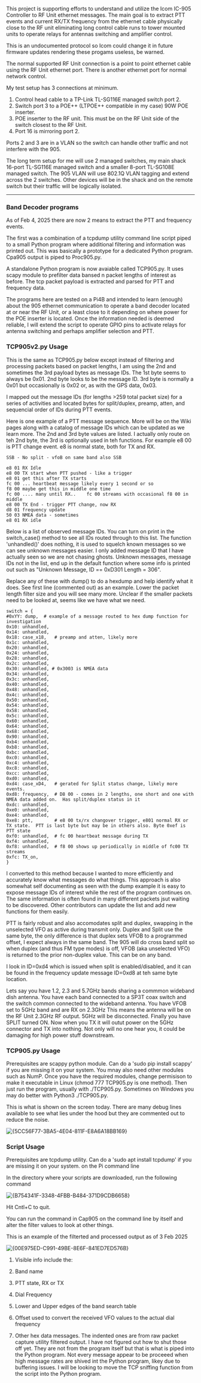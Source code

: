 This project is supporting efforts to understand and utilize the Icom IC-905 Controller to RF Unit ethernet messages. The main goal is to extract PTT events and current RX/TX frequency from the ethernet cable physically close to the RF unit eliminating long control cable runs to tower mounted units to operate relays for antennas switching and amplifier control. 

This is an undocumented protocol so Icom could change it in future firmware updates rendering these progams useless, be warned.

The normal supported RF Unit connection is a point to point ethernet cable using the RF Unit ethernet port.  There is another ethernet port for normal network control.

My test setup has 3 connections at minimum.  
1. Control head cable to a TP-Link TL-SG116E managed switch port 2.
2. Switch port 3 to a POE++ (LTPOE++ compatible in my case) 90W POE inserter.
3. POE inserter to the RF unit.  This must be on the RF Unit side of the switch closest to the RF Unit.
4. Port 16 is mirroring port 2.

Ports 2 and 3 are in a VLAN so the switch can handle other traffic and not interfere with the 905.

The long term setup for me will use 2 managed switches, my main shack 16-port TL-SG116E managed switch and a smaller 8-port TL-SG108E managed switch.  The 905 VLAN will use 802.1Q VLAN tagging and extend across the 2 switches.  Other devices will be in the shack and on the remote switch but their traffic will be logically isolated.

-----------------------------------------------

### Band Decoder programs

As of Feb 4, 2025 there are now 2 means to extract the PTT and frequency events.  

The first was a combination of a tcpdump utility command line script piped to a small Python program where additional filtering and information was printed out.  This was basically a prototype for a dedicated Python program.  Cpa905 output is piped to Proc905.py.

A standalone Python program is now avaiable called TCP905.py.  It uses scapy module to prefilter data bansed n packet lengths of interest as before.  The tcp packet payload is extracted and parsed for PTT and frequency data.

The programs here are tested on a Pi4B and intended to learn (enough) about the 905 ethernet communication to operate a band decoder located at or near the RF Unit, or a least close to it depending on where power for the POE inserter is located.  Once the information needed is deemed reliable, I will extend the script to operate GPIO pins to activate relays for antenna switching and perhaps amplifier selection and PTT.

### TCP905v2.py Usage

This is the same as TCP905.py below except instead of filtering and processing packets based on packet lengths, I am using the 2nd and sometimes the 3rd payload bytes as message IDs.  The 1st byte seems to always be 0x01.  2nd byte looks to be the message ID.  3rd byte is normally a 0x01 but occasionally is 0x02 or, as with the GPS data, 0x03.  

I mapped out the message IDs (for lengths >259 total packet size) for a series of activities and located bytes for split/duplex, preamp, atten, and sequencial order of IDs during PTT events. 

Here is one example of a PTT message sequence.  More will be on the Wiki pages along with a catalog of message IDs which can be updated as we learn more.  The 2nd and 3rd byte values are listed.  I actually only route on teh 2nd byte, the 3rd is optionally used in teh functions.  For example e8 00 is PTT change event.  e8 is normal state, both for TX and RX.

    SSB - No split - vfoB on same band also SSB
    
    e8 01 RX Idle
    e8 00 TX start when PTT pushed - like a trigger
    e8 01 get this after TX starts
    fc 00 ... heartbeat message likely every 1 second or so
    f8 00 maybe get this in middle one time
    fc 00 .... many until RX..    fc 00 streams with occasional f8 00 in middle
    e8 00 TX End - trigger PTT change, now RX
    d8 01 frequency update
    50 03 NMEA data - sometimes
    e8 01 RX idle

Below is a list of observed message IDs.  You can turn on print in the switch_case() method to see all IDs routed through to this list.
The function 'unhandled()' does nothing, it is used to squelch known messages so we can see unknown messages easier.  I only added message ID that I have actually seen so we are not chasing ghosts.  Unknown messages, message IDs not in the list, end up in the default function where some info is printed out such as "Unknown Message, ID == 0xD301 Length = 306".

Replace any of these with dump() to do a hexdump and help identify what it does.  See first line (commented out) as an example.
Lower the packet length filter size and you will see many more. Unclear if the smaller packets need to be looked at, seems like we have what we need.

    switch = {
    #0xYY: dump,  # example of a message routed to hex dump function for investigation
    0x10: unhandled,
    0x14: unhandled,
    0x18: case_x18,   # preamp and atten, likely more
    0x1c: unhandled,
    0x20: unhandled,
    0x24: unhandled,
    0x28: unhandled,
    0x2c: unhandled,
    0x30: unhandled, # 0x3003 is NMEA data
    0x34: unhandled,
    0x3c: unhandled,
    0x40: unhandled,
    0x48: unhandled,
    0x4c: unhandled,
    0x50: unhandled,
    0x54: unhandled,
    0x58: unhandled,
    0x5c: unhandled,
    0x60: unhandled,
    0x64: unhandled,
    0x68: unhandled,
    0x90: unhandled,
    0xb4: unhandled,
    0xb8: unhandled,
    0xbc: unhandled,
    0xc0: unhandled,
    0xc4: unhandled,
    0xc8: unhandled,
    0xcc: unhandled,
    0xd0: unhandled,
    0xd4: case_xD4,   # gerated for Split status change, likely more events.
    0xd8: frequency,  # D8 00 - comes in 2 lengths, one short and one with NMEA data added on.  Has split/duplex status in it
    0xdc: unhandled,
    0xe0: unhandled,
    0xe4: unhandled,
    0xe8: ptt,        # e8 00 tx/rx changover trigger, e801 normal RX or TX state.  PTT is last byte but may be in others also. Byte 0xef is PTT state
    0xf0: unhandled,  # fc 00 heartbeat message during TX
    0xf4: unhandled,
    0xf8: unhandled,  # f8 00 shows up periodically in middle of fc00 TX streams
    0xfc: TX_on,
    }

I converted to this method because I wanted to more efficiently and accurately know what messages do what things.  This approach is also somewhat self documenting as seen with the dump example it is easy to expose message IDs of interest while the rest of the program continues on.  The same information is often found in many different packets jsut waiting to be discovered.  Other contributors can update the list and add new functions for them easily.

PTT is fairly robust and also accomodates split and duplex, swapping in the unselected VFO as active during transmit only.   Duplex and Split use the same byte, the only difference is that duplex sets VFOB to a programmed offset, I expect always in the same band.   The 905 will do cross band split so when duplex (and thus FM type modes) is off, VFOB (aka unselected VFO) is returned to the prior non-duplex value.  This can be on any band.

I look in ID=0xd4 which is issued when split is enabled/disabled, and it can be found in the frequency update message ID=0xd8 at teh same byte location.  

Lets say you have 1.2, 2.3 and 5.7GHz bands sharing a commmon wideband dish antenna.  You have each band connected to a SP3T coax switch and the switch common connected to the wideband antenna. You have VFOB set to 5GHz band and are RX on 2.3GHz  This means the antenna will  be on the RF Unit 2.3GHz RF output.  5GHz will be disconnected.  Finally you have SPLIT turned ON.  Now when you TX it will outut power on the 5GHz connector and TX into nothing.  Not only will no one hear you, it could be damaging for high power stuff downstream.  


### TCP905.py Usage

Prerequisites are scappy python module.  Can do a 'sudo pip install scappy' if you are missing it on your system.  You mnay also need other modules such as NumP.  Once you have the required modules, change permisison to make it executable in Linux (chmod 777 TCP905.py is one method).   Then just run the program, usually with ./TCP905.py.  Sometimes on Windows you may do better with Python3 ./TCP905.py.

This is what is shown on the screen today.   There are many debug lines available to see what lies under the hood but they are commented out to reduce the noise.

![{5CC56F77-3BA5-4E04-811F-E8A6A18BB169}](https://github.com/user-attachments/assets/3da194cd-1271-4369-9a4c-eb379c4d0303)


### Script Usage

Prerequisites are tcpdump utility.  Can do a 'sudo apt install tcpdump' if you are missing it on your system.
on the Pi command line

In the directory where your scripts are downloaded, run the following command

![{B754341F-3348-4FBB-B484-371D9CDB6658}](https://github.com/user-attachments/assets/89cba467-f293-41b3-bdd3-bd213ed8a367)

Hit Cntl+C to quit.

You can run the command in Cap905 on the command line by itself and alter the filter values to look at other things.

This is an example of the filterted and processed output as of 3 Feb 2025

![{00E975ED-C991-49BE-8E6F-841ED7ED576B}](https://github.com/user-attachments/assets/ec29406c-058c-40f6-b2e2-ede06eab98a7)


1. Visible info include the:

2. Band name

3. PTT state, RX or TX

4. Dial Frequency

5. Lower and Upper edges of the band search table

6. Offset used to convert the received VFO values to the actual dial frequency

7. Other hex data messages.  The indented ones are from raw packet capture utility filtered output.  I have not figured out how to shut those off yet.  They are not from the program itself but that is what is piped into the Python program.  Not every message appear to be proceeed when high message rates are shived int the Python program, likey due to buffering issues.   I will be looking to move the TCP sniffing function from the script into the Python program.
